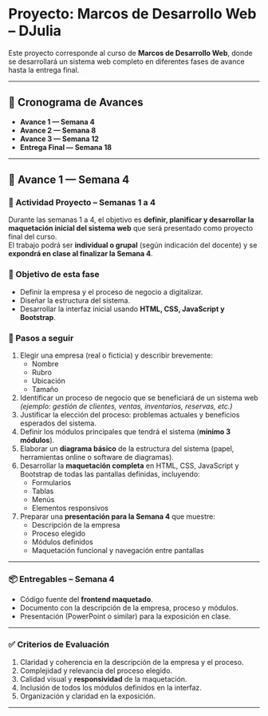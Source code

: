 # Proyecto: Marcos de Desarrollo Web – DJulia

Este proyecto corresponde al curso de **Marcos de Desarrollo Web**, donde se desarrollará un sistema web completo en diferentes fases de avance hasta la entrega final.

---

## 📅 Cronograma de Avances

- **Avance 1 — Semana 4**
- **Avance 2 — Semana 8**
- **Avance 3 — Semana 12**
- **Entrega Final — Semana 18**

---

## 🚀 Avance 1 — Semana 4

### 📌 Actividad Proyecto – Semanas 1 a 4
Durante las semanas 1 a 4, el objetivo es **definir, planificar y desarrollar la maquetación inicial del sistema web** que será presentado como proyecto final del curso.  
El trabajo podrá ser **individual o grupal** (según indicación del docente) y se **expondrá en clase al finalizar la Semana 4**.

### 🎯 Objetivo de esta fase
- Definir la empresa y el proceso de negocio a digitalizar.  
- Diseñar la estructura del sistema.  
- Desarrollar la interfaz inicial usando **HTML, CSS, JavaScript y Bootstrap**.  

### 📝 Pasos a seguir
1. Elegir una empresa (real o ficticia) y describir brevemente:
   - Nombre  
   - Rubro  
   - Ubicación  
   - Tamaño  
2. Identificar un proceso de negocio que se beneficiará de un sistema web  
   *(ejemplo: gestión de clientes, ventas, inventarios, reservas, etc.)*  
3. Justificar la elección del proceso: problemas actuales y beneficios esperados del sistema.  
4. Definir los módulos principales que tendrá el sistema (**mínimo 3 módulos**).  
5. Elaborar un **diagrama básico** de la estructura del sistema (papel, herramientas online o software de diagramas).  
6. Desarrollar la **maquetación completa** en HTML, CSS, JavaScript y Bootstrap de todas las pantallas definidas, incluyendo:  
   - Formularios  
   - Tablas  
   - Menús  
   - Elementos responsivos  
7. Preparar una **presentación para la Semana 4** que muestre:  
   - Descripción de la empresa  
   - Proceso elegido  
   - Módulos definidos  
   - Maquetación funcional y navegación entre pantallas  

---

### 📦 Entregables – Semana 4
- Código fuente del **frontend maquetado**.  
- Documento con la descripción de la empresa, proceso y módulos.  
- Presentación (PowerPoint o similar) para la exposición en clase.  

---

### ✅ Criterios de Evaluación
1. Claridad y coherencia en la descripción de la empresa y el proceso.  
2. Complejidad y relevancia del proceso elegido.  
3. Calidad visual y **responsividad** de la maquetación.  
4. Inclusión de todos los módulos definidos en la interfaz.  
5. Organización y claridad en la exposición.  

---
